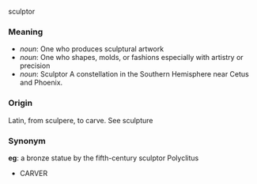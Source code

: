 sculptor
### Meaning
+ _noun_: One who produces sculptural artwork
+ _noun_: One who shapes, molds, or fashions especially with artistry or precision
+ _noun_: Sculptor A constellation in the Southern Hemisphere near Cetus and Phoenix.

### Origin

Latin, from sculpere, to carve. See sculpture

### Synonym

__eg__: a bronze statue by the fifth-century sculptor Polyclitus

+ CARVER


